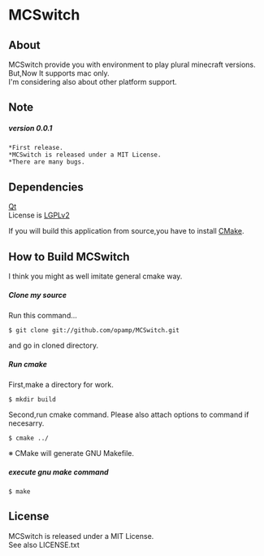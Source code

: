 MCSwitch   
========

## About   
MCSwitch provide you with environment to play plural minecraft versions. But,Now It supports mac only.  
I'm considering also about other platform support.  


## Note  
##### version 0.0.1  

	*First release.  
	*MCSwitch is released under a MIT License.   
	*There are many bugs.  

## Dependencies   
   
[Qt](http://qt.nokia.com/)  
License is [LGPLv2](http://www.gnu.org/licenses/lgpl-2.1.html)  

If you will build this application from source,you have to install [CMake](http://www.cmake.org/).  


## How to Build MCSwitch  

I think you might as well imitate general cmake way.   

##### Clone my source  
Run this command...

	$ git clone git://github.com/opamp/MCSwitch.git  

and go in cloned directory.   

##### Run cmake   
First,make a directory for work.  

	$ mkdir build  

Second,run cmake command. Please also attach options to command if necesarry.  

	$ cmake ../  

※ CMake will generate GNU Makefile.  
##### execute gnu make command  

	$ make  


## License  
MCSwitch is released under a MIT License.   
See also LICENSE.txt   
